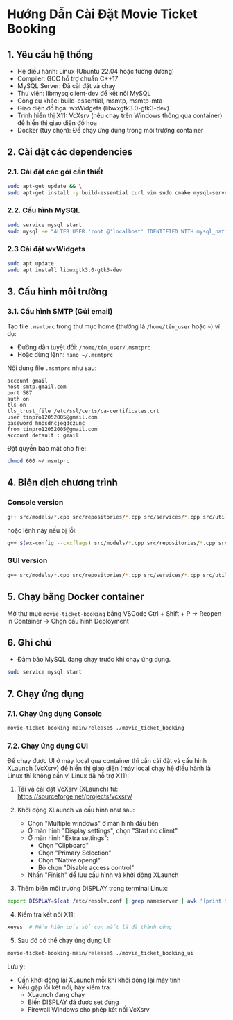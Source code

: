 
# Hướng Dẫn Cài Đặt Movie Ticket Booking

## 1. Yêu cầu hệ thống

- Hệ điều hành: Linux (Ubuntu 22.04 hoặc tương đương)  
- Compiler: GCC hỗ trợ chuẩn C++17  
- MySQL Server: Đã cài đặt và chạy  
- Thư viện: libmysqlclient-dev để kết nối MySQL  
- Công cụ khác: build-essential, msmtp, msmtp-mta  
- Giao diện đồ họa: wxWidgets (libwxgtk3.0-gtk3-dev)
- Trình hiển thị X11: VcXsrv (nếu chạy trên Windows thông qua container) để hiển thị giao diện đồ họa
- Docker (tùy chọn): Để chạy ứng dụng trong môi trường container

## 2. Cài đặt các dependencies

### 2.1. Cài đặt các gói cần thiết

```bash
sudo apt-get update && \
sudo apt-get install -y build-essential curl vim sudo cmake mysql-server libmysqlclient-dev msmtp msmtp-mta
````

### 2.2. Cấu hình MySQL

```bash
sudo service mysql start
sudo mysql -e "ALTER USER 'root'@'localhost' IDENTIFIED WITH mysql_native_password BY 'rootpassword'; FLUSH PRIVILEGES;"
```
### 2.3 Cài đặt wxWidgets 
```bash
sudo apt update
sudo apt install libwxgtk3.0-gtk3-dev
```
## 3. Cấu hình môi trường

### 3.1. Cấu hình SMTP (Gửi email)

Tạo file `.msmtprc` trong thư mục home (thường là `/home/tên_user` hoặc `~`)  ví dụ:  
- Đường dẫn tuyệt đối: `/home/tên_user/.msmtprc`  
- Hoặc dùng lệnh: `nano ~/.msmtprc`  

Nội dung file `.msmtprc` như sau:

```
account gmail
host smtp.gmail.com
port 587
auth on
tls on
tls_trust_file /etc/ssl/certs/ca-certificates.crt
user tinpro12052005@gmail.com
password hnosdncjeqdczunc
from tinpro12052005@gmail.com
account default : gmail
```

Đặt quyền bảo mật cho file:

```bash
chmod 600 ~/.msmtprc
```

## 4. Biên dịch chương trình
### Console version
```bash
g++ src/models/*.cpp src/repositories/*.cpp src/services/*.cpp src/utils/*.cpp src/app/*.cpp src/main.cpp -o release/movie_ticket_booking `wx-config --cxxflags --libs` -lmysqlclient
```

hoặc lệnh này nếu bị lỗi:
```bash
g++ $(wx-config --cxxflags) src/models/*.cpp src/repositories/*.cpp src/services/*.cpp src/utils/*.cpp src/app/*.cpp src/main.cpp -o release/movie_ticket_booking $(wx-config --libs) -lmysqlclient
```

### GUI version
```bash
g++ src/models/*.cpp src/repositories/*.cpp src/services/*.cpp src/utils/*.cpp src/app/*.cpp src/UI/UI.cpp -o release/movie_ticket_booking_ui `wx-config --cxxflags --libs` -lmysqlclient
```

## 5. Chạy bằng Docker container

Mở thư mục `movie-ticket-booking` bằng VSCode
Ctrl + Shift + P -> Reopen in Container -> Chọn cấu hình Deployment

## 6. Ghi chú
* Đảm bảo MySQL đang chạy trước khi chạy ứng dụng.
```bash
sudo service mysql start
```

## 7. Chạy ứng dụng
### 7.1. Chạy ứng dụng Console

```bash
movie-ticket-booking-main/release$ ./movie_ticket_booking
```
### 7.2. Chạy ứng dụng GUI

Để chạy được UI ở máy local qua container thì cần cài đặt và cấu hình XLaunch (VcXsrv) để hiển thị giao diện (máy local chạy hệ điều hành là Linux thì không cần vì Linux đã hỗ trợ X11):

1. Tải và cài đặt VcXsrv (XLaunch) từ: https://sourceforge.net/projects/vcxsrv/

2. Khởi động XLaunch và cấu hình như sau:
   - Chọn "Multiple windows" ở màn hình đầu tiên
   - Ở màn hình "Display settings", chọn "Start no client"
   - Ở màn hình "Extra settings":
     + Chọn "Clipboard"
     + Chọn "Primary Selection"
     + Chọn "Native opengl"
     + Bỏ chọn "Disable access control"
   - Nhấn "Finish" để lưu cấu hình và khởi động XLaunch

3. Thêm biến môi trường DISPLAY trong terminal Linux:
```bash
export DISPLAY=$(cat /etc/resolv.conf | grep nameserver | awk '{print $2}'):0
```

4. Kiểm tra kết nối X11:
```bash
xeyes  # Nếu hiện cửa sổ con mắt là đã thành công
```

5. Sau đó có thể chạy ứng dụng UI:
```bash
movie-ticket-booking-main/release$ ./movie_ticket_booking_ui
```

Lưu ý:
- Cần khởi động lại XLaunch mỗi khi khởi động lại máy tính
- Nếu gặp lỗi kết nối, hãy kiểm tra:
  + XLaunch đang chạy
  + Biến DISPLAY đã được set đúng
  + Firewall Windows cho phép kết nối VcXsrv

